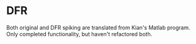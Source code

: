 # DFR

Both original and DFR spiking are translated from Kian's Matlab program. Only completed functionality, but haven't refactored both.

